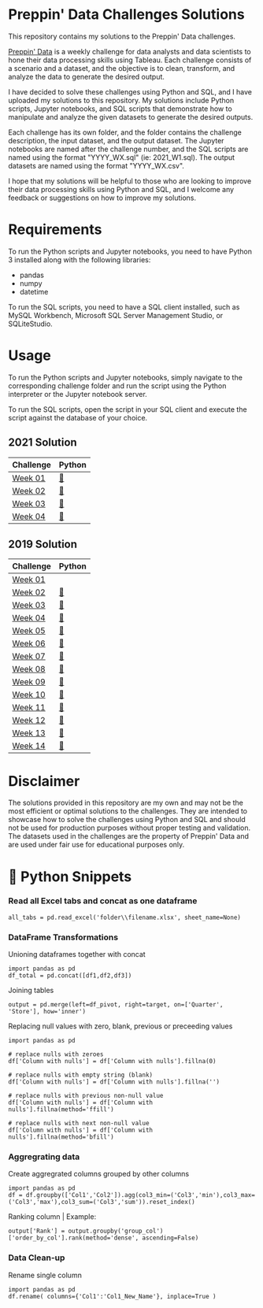 # Preppin' Data Challenges Solutions

This repository contains my solutions to the Preppin' Data challenges. 

[Preppin' Data](https://preppindata.blogspot.com/p/the-challenge-index.html) is a weekly challenge for data analysts and data scientists to hone their data processing skills using Tableau. Each challenge consists of a scenario and a dataset, and the objective is to clean, transform, and analyze the data to generate the desired output.

I have decided to solve these challenges using Python and SQL, and I have uploaded my solutions to this repository. My solutions include Python scripts, Jupyter notebooks, and SQL scripts that demonstrate how to manipulate and analyze the given datasets to generate the desired outputs.

Each challenge has its own folder, and the folder contains the challenge description, the input dataset, and the output dataset. The Jupyter notebooks are named after the challenge number, and the SQL scripts are named using the format "YYYY_WX.sql" (ie: 2021_W1.sql). The output datasets are named using the format "YYYY_WX.csv".

I hope that my solutions will be helpful to those who are looking to improve their data processing skills using Python and SQL, and I welcome any feedback or suggestions on how to improve my solutions.

# Requirements
To run the Python scripts and Jupyter notebooks, you need to have Python 3 installed along with the following libraries:

- pandas
- numpy
- datetime

To run the SQL scripts, you need to have a SQL client installed, such as MySQL Workbench, Microsoft SQL Server Management Studio, or SQLiteStudio.

# Usage

To run the Python scripts and Jupyter notebooks, simply navigate to the corresponding challenge folder and run the script using the Python interpreter or the Jupyter notebook server.

To run the SQL scripts, open the script in your SQL client and execute the script against the database of your choice.

## 2021 Solution

| Challenge   | Python |
| ----------- | ----------- |
| [Week 01](https://preppindata.blogspot.com/2021/01/2021-week-1.html)      | [:snake:](https://github.com/cuonglam0105/Preppin-Python/blob/main/2021_W1/2021_W1.ipynb)  |
| [Week 02](https://preppindata.blogspot.com/2021/01/2021-week-2.html)      | [:snake:](https://github.com/cuonglam0105/Preppin-Python/blob/main/2021_W2/2021_W2.ipynb)  |
| [Week 03](https://preppindata.blogspot.com/2021/01/2021-week-3.html)      | [:snake:](https://github.com/cuonglam0105/Preppin-Python/blob/main/2021_W3/2021_W3.ipynb)  |
| [Week 04](https://preppindata.blogspot.com/2021/01/2021-week-4.html)      | [:snake:](https://github.com/cuonglam0105/Preppin-Python/blob/main/2021_W4/2021_W4.ipynb)  |

## 2019 Solution

| Challenge   | Python |
| ----------- | ----------- |
| [Week 01](https://preppindata.blogspot.com/2019/02/2019-week-1.html)      | |
| [Week 02](https://preppindata.blogspot.com/2019/02/2019-week-2.html)      | [:snake:](https://github.com/cuonglam0105/Preppin-Python/blob/main/2019_W2/2019_W2.ipynb)  |
| [Week 03](https://preppindata.blogspot.com/2019/02/2019-week-3.html)      | [:snake:](https://github.com/cuonglam0105/Preppin-Python/blob/main/2019_W2/2019_W3.ipynb)  |
| [Week 04](https://preppindata.blogspot.com/2019/03/2019-week-4.html)      | [:snake:](https://github.com/cuonglam0105/Preppin-Python/blob/main/2019_W2/2019_W4.ipynb)  |
| [Week 05](https://preppindata.blogspot.com/2019/03/2019-week-5.html)      | [:snake:](https://github.com/cuonglam0105/Preppin-Python/blob/main/2019_W2/2019_W5.ipynb)  |
| [Week 06](https://preppindata.blogspot.com/2019/03/2019-week-6.html)      | [:snake:](https://github.com/cuonglam0105/Preppin-Python/blob/main/2019_W2/2019_W6.ipynb)  |
| [Week 07](https://preppindata.blogspot.com/2019/03/2019-week-7.html)      | [:snake:](https://github.com/cuonglam0105/Preppin-Python/blob/main/2019_W2/2019_W7.ipynb)  |
| [Week 08](https://preppindata.blogspot.com/2019/04/2019-week-8.html)      | [:snake:](https://github.com/cuonglam0105/Preppin-Python/blob/main/2019_W2/2019_W8.ipynb)  |
| [Week 09](https://preppindata.blogspot.com/2019/04/2019-week-9.html)      | [:snake:](https://github.com/cuonglam0105/Preppin-Python/blob/main/2019_W2/2019_W9.ipynb)  |
| [Week 10](https://preppindata.blogspot.com/2019/04/2019-week-10.html)      | [:snake:](https://github.com/cuonglam0105/Preppin-Python/blob/main/2019_W2/2019_W10.ipynb)  |
| [Week 11](https://preppindata.blogspot.com/2019/04/2019-week-11.html)      | [:snake:](https://github.com/cuonglam0105/Preppin-Python/blob/main/2019_W2/2019_W11.ipynb)  |
| [Week 12](https://preppindata.blogspot.com/2019/05/2019-week-12.html)      | [:snake:](https://github.com/cuonglam0105/Preppin-Python/blob/main/2019_W2/2019_W12.ipynb)  |
| [Week 13](https://preppindata.blogspot.com/2019/05/2019-week-13.html)      | [:snake:](https://github.com/cuonglam0105/Preppin-Python/blob/main/2019_W2/2019_W13.ipynb)  |
| [Week 14](https://preppindata.blogspot.com/2019/05/2019-week-14.html)      | [:snake:](https://github.com/cuonglam0105/Preppin-Python/blob/main/2019_W2/2019_W14.ipynb)  |

# Disclaimer

The solutions provided in this repository are my own and may not be the most efficient or optimal solutions to the challenges. They are intended to showcase how to solve the challenges using Python and SQL and should not be used for production purposes without proper testing and validation. The datasets used in the challenges are the property of Preppin' Data and are used under fair use for educational purposes only.



# :snake: Python Snippets

### Read all Excel tabs and concat as one dataframe
```
all_tabs = pd.read_excel('folder\\filename.xlsx', sheet_name=None)
```

### DataFrame Transformations
Unioning dataframes together with concat
```
import pandas as pd
df_total = pd.concat([df1,df2,df3])
```

Joining tables
```
output = pd.merge(left=df_pivot, right=target, on=['Quarter', 'Store'], how='inner')
```

Replacing null values with zero, blank, previous or preceeding values
```
import pandas as pd

# replace nulls with zeroes
df['Column with nulls'] = df['Column with nulls'].fillna(0)

# replace nulls with empty string (blank)
df['Column with nulls'] = df['Column with nulls'].fillna('')

# replace nulls with previous non-null value
df['Column with nulls'] = df['Column with nulls'].fillna(method='ffill')

# replace nulls with next non-null value
df['Column with nulls'] = df['Column with nulls'].fillna(method='bfill')
```

### Aggregrating data
Create aggregrated columns grouped by other columns
```
import pandas as pd
df = df.groupby(['Col1','Col2']).agg(col3_min=('Col3','min'),col3_max=('Col3','max'),col3_sum=('Col3','sum')).reset_index()
```

Ranking column | Example:
```
output['Rank'] = output.groupby('group_col')['order_by_col'].rank(method='dense', ascending=False)
```

### Data Clean-up
Rename single column
```
import pandas as pd
df.rename( columns={'Col1':'Col1_New_Name'}, inplace=True )
```

